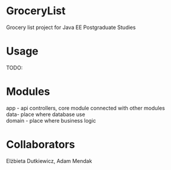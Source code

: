 # GroceryList  
Grocery list project for Java EE Postgraduate Studies

# Usage  
TODO:

# Modules  
app - api controllers, core module connected with other modules <br>
data- place where database use <br>
domain - place where business logic <br>

# Collaborators  
Elżbieta Dutkiewicz, Adam Mendak